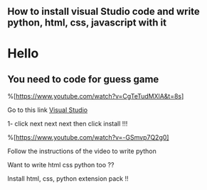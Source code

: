 ## How to install visual Studio code and write python, html, css, javascript with it

# Hello

## You need to code for guess game

%[https://www.youtube.com/watch?v=CgTeTudMXlA&t=8s]

Go to this link  [Visual Studio](https://code.visualstudio.com/)

1- click next next next then click install !!!

%[https://www.youtube.com/watch?v=-GSmvp7Q2g0]

Follow the instructions of the video to write python

Want to write html css python too ??

Install html, css, python extension pack !!